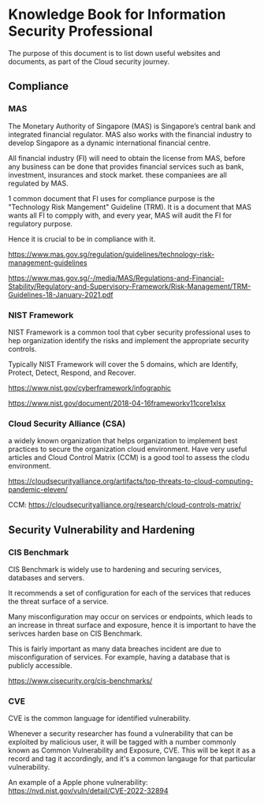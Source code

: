# Knowledge Book for Information Security Professional

The purpose of this document is to list down useful websites and documents, as part of the Cloud security journey.

## Compliance 
### MAS
The Monetary Authority of Singapore (MAS) is Singapore’s central bank and integrated financial regulator. MAS also works with the financial industry to develop Singapore as a dynamic international financial centre.

All financial industry (FI) will need to obtain the license from MAS, before any business can be done that provides financial services such as bank, investment, insurances and stock market. these companiees are all regulated by MAS.

1 common document that FI uses for compliance purpose is the "Technology Risk Mangement" Guideline (TRM). It is a document that MAS wants all FI to compply with, and every year, MAS will audit the FI for regulatory purpose.

Hence it is crucial to be in compliance with it.

https://www.mas.gov.sg/regulation/guidelines/technology-risk-management-guidelines

https://www.mas.gov.sg/-/media/MAS/Regulations-and-Financial-Stability/Regulatory-and-Supervisory-Framework/Risk-Management/TRM-Guidelines-18-January-2021.pdf

### NIST Framework
NIST Framework is a common tool that cyber security professional uses to hep organization identify the risks and implement the appropriate security controls.

Typically NIST Framework will cover the 5 domains, which are Identify, Protect, Detect, Respond, and Recover.

https://www.nist.gov/cyberframework/infographic

https://www.nist.gov/document/2018-04-16frameworkv11core1xlsx

### Cloud Security Alliance (CSA)
a widely known organization that helps organization to implement best practices to secure the organization cloud environment. Have very useful articles and Cloud Control Matrix (CCM) is a good tool to assess the clodu environment.

https://cloudsecurityalliance.org/artifacts/top-threats-to-cloud-computing-pandemic-eleven/

CCM:
https://cloudsecurityalliance.org/research/cloud-controls-matrix/

## Security Vulnerability and Hardening
### CIS Benchmark
CIS Benchmark is widely use to hardening and securing services, databases and servers.

It recommends a set of configuration for each of the services that reduces the threat surface of a service.

Many misconfiguration may occur on services or endpoints, which leads to an increase in threat surface and exposure, hence it is important to have the serivces harden base on CIS Benchmark.

This is fairly important as many data breaches incident are due to misconfiguration of services. For example, having a database that is publicly accessible.

https://www.cisecurity.org/cis-benchmarks/

### CVE
CVE is the common language for identified vulnerability.

Whenever a security researcher has found a vulnerability that can be exploited by malicious user, it will be tagged with a number commonly known as Common Vulnerability and Exposure, CVE.
This will be kept it as a record and tag it accordingly, and it's a common langauge for that particular vulnerability.

An example of a Apple phone vulnerability:
https://nvd.nist.gov/vuln/detail/CVE-2022-32894

